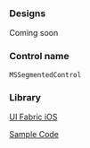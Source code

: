 ### Designs

Coming soon

### Control name

`MSSegmentedControl`

### Library

[UI Fabric iOS](https://github.com/OfficeDev/ui-fabric-ios)

[Sample Code](https://github.com/bigbadcapers/ui-fabric-ios/blob/master/OfficeUIFabric.Demo/OfficeUIFabric.Demo/Demos/MSSegmentedControlDemoController.swift)
